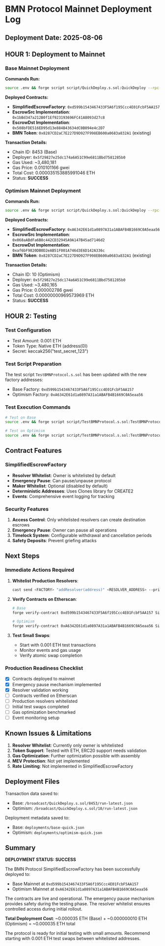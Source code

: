 # BMN Protocol Mainnet Deployment Log

## Deployment Date: 2025-08-06

## HOUR 1: Deployment to Mainnet

### Base Mainnet Deployment

**Commands Run:**
```bash
source .env && forge script script/QuickDeploy.s.sol:QuickDeploy --rpc-url "https://mainnet.base.org" --broadcast
```

**Deployed Contracts:**
- **SimplifiedEscrowFactory**: `0xd599b1543467433F5A6f195Ccc4E01FcbF5AA157`
- **EscrowSrc Implementation**: `0x1bBd347a212B0f1Ef923193696FC41A8093d27c8`
- **EscrowDst Implementation**: `0x508bFDE516ED95d13e884B43634dC0B094e4c2D7`
- **BMN Token**: `0x8287CD2aC7E227D9D927F998EB600a0683a832A1` (existing)

**Transaction Details:**
- Chain ID: 8453 (Base)
- Deployer: `0x5f29827e25dc174a6A51C99e6811Bbd7581285b0`
- Gas Used: ~3,480,181
- Gas Price: 0.010101166 gwei
- Total Cost: 0.000035153885991046 ETH
- Status: **SUCCESS**

### Optimism Mainnet Deployment

**Commands Run:**
```bash
source .env && forge script script/QuickDeploy.s.sol:QuickDeploy --rpc-url "https://mainnet.optimism.io" --broadcast
```

**Deployed Contracts:**
- **SimplifiedEscrowFactory**: `0xA6342E61d1a0897A31a1ABAFB4B1669C0A5eaa56`
- **EscrowSrc Implementation**: `0x068aABdFa6B8c442CD32945A9A147B45ad7146d2`
- **EscrowDst Implementation**: `0xaf6bF9820DB0D2eAB51F001A746d3E6D142A336c`
- **BMN Token**: `0x8287CD2aC7E227D9D927F998EB600a0683a832A1` (existing)

**Transaction Details:**
- Chain ID: 10 (Optimism)
- Deployer: `0x5f29827e25dc174a6A51C99e6811Bbd7581285b0`
- Gas Used: ~3,480,165
- Gas Price: 0.000002786 gwei
- Total Cost: 0.00000000969573969 ETH
- Status: **SUCCESS**

## HOUR 2: Testing

### Test Configuration
- Test Amount: 0.001 ETH
- Token Type: Native ETH (address(0))
- Secret: keccak256("test_secret_123")

### Test Script Preparation
The test script `TestBMNProtocol.s.sol` has been updated with the new factory addresses:
- Base Factory: `0xd599b1543467433F5A6f195Ccc4E01FcbF5AA157`
- Optimism Factory: `0xA6342E61d1a0897A31a1ABAFB4B1669C0A5eaa56`

### Test Execution Commands
```bash
# Test on Base
source .env && forge script script/TestBMNProtocol.s.sol:TestBMNProtocol --rpc-url "https://mainnet.base.org"

# Test on Optimism
source .env && forge script script/TestBMNProtocol.s.sol:TestBMNProtocol --rpc-url "https://mainnet.optimism.io"
```

## Contract Features

### SimplifiedEscrowFactory
- **Resolver Whitelist**: Owner is whitelisted by default
- **Emergency Pause**: Can pause/unpause protocol
- **Maker Whitelist**: Optional (disabled by default)
- **Deterministic Addresses**: Uses Clones library for CREATE2
- **Events**: Comprehensive event logging for tracking

### Security Features
1. **Access Control**: Only whitelisted resolvers can create destination escrows
2. **Emergency Pause**: Owner can pause all operations
3. **Timelock System**: Configurable withdrawal and cancellation periods
4. **Safety Deposits**: Prevent griefing attacks

## Next Steps

### Immediate Actions Required
1. **Whitelist Production Resolvers**:
   ```bash
   cast send <FACTORY> "addResolver(address)" <RESOLVER_ADDRESS> --private-key <OWNER_KEY>
   ```

2. **Verify Contracts on Etherscan**:
   ```bash
   # Base
   forge verify-contract 0xd599b1543467433F5A6f195Ccc4E01FcbF5AA157 SimplifiedEscrowFactory --chain-id 8453
   
   # Optimism
   forge verify-contract 0xA6342E61d1a0897A31a1ABAFB4B1669C0A5eaa56 SimplifiedEscrowFactory --chain-id 10
   ```

3. **Test Small Swaps**:
   - Start with 0.001 ETH test transactions
   - Monitor events and gas usage
   - Verify atomic swap completion

### Production Readiness Checklist
- [x] Contracts deployed to mainnet
- [x] Emergency pause mechanism implemented
- [x] Resolver validation working
- [ ] Contracts verified on Etherscan
- [ ] Production resolvers whitelisted
- [ ] Initial test swaps completed
- [ ] Gas optimization benchmarked
- [ ] Event monitoring setup

## Known Issues & Limitations

1. **Resolver Whitelist**: Currently only owner is whitelisted
2. **Token Support**: Tested with ETH, ERC20 support needs validation
3. **Gas Optimization**: Further optimization possible with assembly
4. **MEV Protection**: Not yet implemented
5. **Rate Limiting**: Not implemented in SimplifiedEscrowFactory

## Deployment Files

Transaction data saved to:
- Base: `/broadcast/QuickDeploy.s.sol/8453/run-latest.json`
- Optimism: `/broadcast/QuickDeploy.s.sol/10/run-latest.json`

Deployment metadata saved to:
- Base: `deployments/base-quick.json`
- Optimism: `deployments/optimism-quick.json`

## Summary

**DEPLOYMENT STATUS: SUCCESS**

The BMN Protocol SimplifiedEscrowFactory has been successfully deployed to:
- Base Mainnet at `0xd599b1543467433F5A6f195Ccc4E01FcbF5AA157`
- Optimism Mainnet at `0xA6342E61d1a0897A31a1ABAFB4B1669C0A5eaa56`

The contracts are live and operational. The emergency pause mechanism provides safety during the testing phase. The resolver whitelist ensures controlled access during initial rollout.

**Total Deployment Cost**: ~0.000035 ETH (Base) + ~0.000000010 ETH (Optimism) = ~0.000035 ETH total

The protocol is ready for initial testing with small amounts. Recommend starting with 0.001 ETH test swaps between whitelisted addresses.
